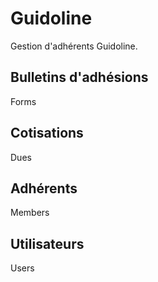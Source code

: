 # Guidoline

Gestion d'adhérents Guidoline.

## Bulletins d'adhésions

Forms

## Cotisations

Dues

## Adhérents

Members

## Utilisateurs

Users
